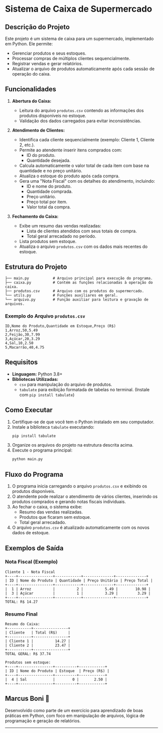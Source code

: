 # Sistema de Caixa de Supermercado

## Descrição do Projeto

Este projeto é um sistema de caixa para um supermercado, implementado em Python. Ele permite:

- Gerenciar produtos e seus estoques.
- Processar compras de múltiplos clientes sequencialmente.
- Registrar vendas e gerar relatórios.
- Atualizar o arquivo de produtos automaticamente após cada sessão de operação do caixa.

## Funcionalidades

1. **Abertura do Caixa:**

   - Leitura do arquivo `produtos.csv` contendo as informações dos produtos disponíveis no estoque.
   - Validação dos dados carregados para evitar inconsistências.

2. **Atendimento de Clientes:**

   - Identifica cada cliente sequencialmente (exemplo: Cliente 1, Cliente 2, etc.).
   - Permite ao atendente inserir itens comprados com:
     - ID do produto.
     - Quantidade desejada.
   - Calcula automaticamente o valor total de cada item com base na quantidade e no preço unitário.
   - Atualiza o estoque do produto após cada compra.
   - Gera uma "Nota Fiscal" com os detalhes do atendimento, incluindo:
     - ID e nome do produto.
     - Quantidade comprada.
     - Preço unitário.
     - Preço total por item.
     - Valor total da compra.

3. **Fechamento do Caixa:**

   - Exibe um resumo das vendas realizadas:
     - Lista de clientes atendidos com seus totais de compra.
     - Total geral arrecadado no período.
   - Lista produtos sem estoque.
   - Atualiza o arquivo `produtos.csv` com os dados mais recentes do estoque.

## Estrutura do Projeto

```plaintext
├── main.py           # Arquivo principal para execução do programa.
├── caixa.py          # Contém as funções relacionadas à operação do caixa.
├── produtos.csv      # Arquivo com os produtos do supermercado.
└── utils.py          # Funções auxiliares em geral.
└── arquivo.py        # Função auxiliar para leitura e gravação de arquivos.
```

### Exemplo do Arquivo `produtos.csv`

```csv
ID,Nome do Produto,Quantidade em Estoque,Preço (R$)
1,Arroz,50,5.49
2,Feijão,30,7.99
3,Açúcar,20,3.29
4,Sal,10,2.50
5,Macarrão,40,4.75
```

## Requisitos

- **Linguagem:** Python 3.8+
- **Bibliotecas Utilizadas:**
  - `csv` para manipulação do arquivo de produtos.
  - `tabulate` para exibição formatada de tabelas no terminal. (Instale com `pip install tabulate`)

## Como Executar

1. Certifique-se de que você tem o Python instalado em seu computador.
2. Instale a biblioteca `tabulate` executando:
   ```bash
   pip install tabulate
   ```
3. Organize os arquivos do projeto na estrutura descrita acima.
4. Execute o programa principal:
   ```bash
   python main.py
   ```

## Fluxo do Programa

1. O programa inicia carregando o arquivo `produtos.csv` e exibindo os produtos disponíveis.
2. O atendente pode realizar o atendimento de vários clientes, inserindo os produtos comprados e gerando notas fiscais individuais.
3. Ao fechar o caixa, o sistema exibe:
   - Resumo das vendas realizadas.
   - Produtos que ficaram sem estoque.
   - Total geral arrecadado.
4. O arquivo `produtos.csv` é atualizado automaticamente com os novos dados de estoque.

## Exemplos de Saída

### Nota Fiscal (Exemplo)

```plaintext
Cliente 1 - Nota Fiscal
+----+----------------+------------+--------------+--------------+
| ID | Nome do Produto | Quantidade | Preço Unitário | Preço Total |
+----+----------------+------------+--------------+--------------+
|  1 | Arroz          |          2 |          5.49 |        10.98 |
|  3 | Açúcar         |          1 |          3.29 |         3.29 |
+----+----------------+------------+--------------+--------------+
TOTAL: R$ 14.27
```

### Resumo Final

```plaintext
Resumo do Caixa:
+-----------+----------------+
| Cliente   | Total (R$)     |
+-----------+----------------+
| Cliente 1 |          14.27 |
| Cliente 2 |          23.47 |
+-----------+----------------+
TOTAL GERAL: R$ 37.74

Produtos sem estoque:
+----+----------------+----------+------------+
| ID | Nome do Produto | Estoque  | Preço (R$) |
+----+----------------+----------+------------+
|  4 | Sal            |        0 |       2.50 |
+----+----------------+----------+------------+
```

## Marcus Boni 🤙

Desenvolvido como parte de um exercício para aprendizado de boas práticas em Python, com foco em manipulação de arquivos, lógica de programação e geração de relatórios.

---

